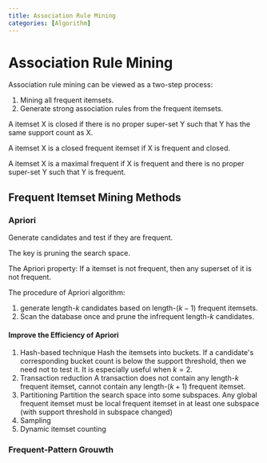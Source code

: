 ```yaml
---
title: Association Rule Mining
categories: [Algorithm]
---
```


# Association Rule Mining

Association rule mining can be viewed as a two-step process:

1.  Mining all frequent itemsets.
2.  Generate strong association rules from the frequent itemsets.



A itemset X is closed if there is no proper super-set Y such that Y has the same support count as X.

A itemset X is a closed frequent itemset if X is frequent and closed.

A itemset X is a maximal frequent if X is frequent and there is no proper super-set Y such that Y is frequent.



## Frequent Itemset Mining Methods

### Apriori

Generate candidates and test if they are frequent. 

The key is pruning the search space.

The Apriori property: If a itemset is not frequent, then any superset of it is not frequent.

The procedure of Apriori algorithm:

1.  generate length-$k$ candidates based on length-$(k-1)$ frequent itemsets.
2.  Scan the database once and prune the infrequent length-$k$ candidates.

#### Improve the Efficiency of Apriori

1.  Hash-based technique
    Hash the itemsets into buckets. If a candidate's corresponding bucket count is below the support threshold, then we need not to test it. It is especially useful when $k=2$.
2.  Transaction reduction
    A transaction does not contain any length-$k$ frequent itemset, cannot contain any length-$(k+1)$ frequent itemset.
3.  Partitioning
    Partition the search space into some subspaces. Any global frequent itemset must be local frequent itemset in at least one subspace (with support threshold in subspace changed)
4.  Sampling
5.  Dynamic itemset counting





### Frequent-Pattern Grouwth

